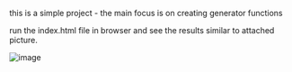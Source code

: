 this is a simple project - the main focus is on creating generator functions

run the index.html file in browser and see the results similar to attached picture.

![image](https://github.com/user-attachments/assets/1a62597b-b313-4b96-8fc4-aed89fec17fe)
